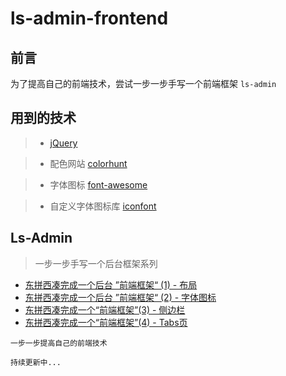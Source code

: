 # ls-admin-frontend
## 前言
为了提高自己的前端技术，尝试一步一步手写一个前端框架 `ls-admin`
## 用到的技术
> - [jQuery](https://jquery.com/)

> - 配色网站 [colorhunt](https://colorhunt.co/)

> - 字体图标 [font-awesome](http://fontawesome.dashgame.com/)

> - 自定义字体图标库 [iconfont](https://www.iconfont.cn/)

## Ls-Admin
> 一步一步手写一个后台框架系列
- [东拼西凑完成一个后台 ”前端框架“ (1) - 布局](https://www.jianshu.com/p/552e8499e52c) 
- [东拼西凑完成一个后台 ”前端框架“ (2) - 字体图标](https://www.jianshu.com/p/3546b81424a9)
- [东拼西凑完成一个“前端框架”(3) - 侧边栏 ](https://www.jianshu.com/p/47c6b14ff15b)
- [东拼西凑完成一个“前端框架”(4) - Tabs页 ](https://www.jianshu.com/p/bcfca9a6dd33)

`一步一步提高自己的前端技术`

`持续更新中...`
